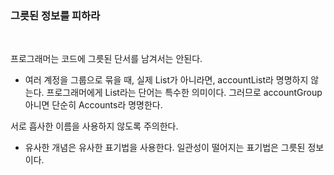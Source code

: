 ### 그릇된 정보를 피하라
<br>

프로그래머는 코드에 그릇된 단서를 남겨서는 안된다.
 - 여러 계정을 그룹으로 묶을 때, 실제 List가 아니라면, accountList라 명명하지 않는다. 프로그래머에게 List라는 단어는 특수한 의미이다. 그러므로 accountGroup 아니면 단순히 Accounts라 명명한다.
  
서로 흡사한 이름을 사용하지 않도록 주의한다.
 - 유사한 개념은 유사한 표기법을 사용한다. 일관성이 떨어지는 표기법은 그릇된 정보이다.
